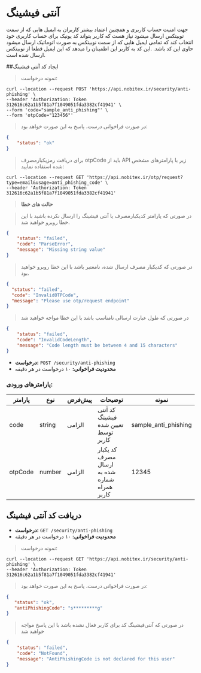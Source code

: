 # آنتی فیشینگ

جهت امنیت حساب کاربری و همچنین اعتماد بیشتر کاربران به ایمیل هایی که از سمت توبیتکس ارسال میشود نیاز هست که کاربر بتواند کد یونیک برای حساب کاربری خود انتخاب کند که تمامی ایمیل هایی که از سمت نوبیتکس به صورت اتوماتیک ارسال میشود حاوی این کد باشد.
.این کد به کاربر این اطمینان را میدهد که این ایمیل قطعا از نوبیتکس ارسال شده است.

##ایجاد کد آنتی فیشینگ

>نمونه درخواست:

```shell
curl --location --request POST 'https://api.nobitex.ir/security/anti-phishing' \
--header 'Authorization: Token 312616c62a1b5f81a7f1049051fda3382cf41941' \
--form 'code="sample_anti_phishing"' \
--form 'otpCode="123456"'
```


> در صورت فراخوانی درست، پاسخ به این صورت خواهد بود:

```json
{
    "status": "ok"
}
```

> برای دریافت رمزیکبارمصرف otpCode باید از API زیر با پارامترهای مشخص شده استفاده نمایید:

```shell
curl --location --request GET 'https://api.nobitex.ir/otp/request?type=email&usage=anti_phishing_code' \
--header 'Authorization: Token 312616c62a1b5f81a7f1049051fda3382cf41941'
```

> **حالت های خطا**

> در صورتی که پارامتر کدیکبارمصرف یا آنتی فیشینگ را ارسال نکرده باشید با این خطا روبرو خواهید شد.

```json
{
    "status": "failed",
    "code": "ParseError",
    "message": "Missing string value"
}
```


> در صورتی که کدیکبار مصرف ارسال شده، نامعتبر باشد با این خطا روبرو خواهید بود.

```json
{
  "status": "failed",
  "code": "InvalidOTPCode",
  "message": "Please use otp/request endpoint"
}
```

> در صورتی که طول عبارت ارسالی نامناسب باشد با این خطا مواجه خواهید شد

```json
{
    "status": "failed",
    "code": "InvalidCodeLength",
    "message": "Code length must be between 4 and 15 characters"
}
```


* **درخواست:** `POST /security/anti-phishing`
* **محدودیت فراخوانی:** ۱۰ درخواست در هر دقیقه


### پارامترهای ورودی:

پارامتر | نوع    | پیش‌فرض | توضیحات                                      | نمونه
------- |--------|---------|----------------------------------------------| ---------
code | string | الزامی  | کد آنتی فیشینگ تعیین شده توسط کاربر          | sample_anti_phishing
otpCode | number | الزامی  | کد یکبار مصرف ارسال شده به شماره همراه کاربر | 12345




## دریافت کد آنتی فیشینگ

* **درخواست:** `GET /security/anti-phishing`
* **محدودیت فراخوانی:** ۱۰ درخواست در هر دقیقه


>نمونه درخواست:

```shell
curl --location --request GET 'https://api.nobitex.ir/security/anti-phishing' \
--header 'Authorization: Token 312616c62a1b5f81a7f1049051fda3382cf41941' 
```


> در صورت فراخوانی درست، پاسخ به این صورت خواهد بود:

```json
{
   "status": "ok",
   "antiPhishingCode": "s*********g"
}
```

> در صورتی که آنتی‌فیشینگ کد برای کاربر فعال نشده باشد با این پاسخ مواجه خواهید شد

```json
{
    "status": "failed",
    "code": "NotFound",
    "message": "AntiPhishingCode is not declared for this user"
}
```
